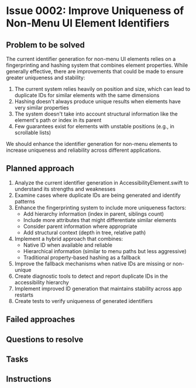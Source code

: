 # Issue 0002: Improve Uniqueness of Non-Menu UI Element Identifiers

## Problem to be solved
The current identifier generation for non-menu UI elements relies on a fingerprinting and hashing system that combines element properties. While generally effective, there are improvements that could be made to ensure greater uniqueness and stability:

1. The current system relies heavily on position and size, which can lead to duplicate IDs for similar elements with the same dimensions
2. Hashing doesn&#x27;t always produce unique results when elements have very similar properties
3. The system doesn&#x27;t take into account structural information like the element&#x27;s path or index in its parent
4. Few guarantees exist for elements with unstable positions (e.g., in scrollable lists)

We should enhance the identifier generation for non-menu elements to increase uniqueness and reliability across different applications.

## Planned approach
1. Analyze the current identifier generation in AccessibilityElement.swift to understand its strengths and weaknesses
2. Examine cases where duplicate IDs are being generated and identify patterns
3. Enhance the fingerprinting system to include more uniqueness factors:
   - Add hierarchy information (index in parent, siblings count)
   - Include more attributes that might differentiate similar elements
   - Consider parent information where appropriate
   - Add structural context (depth in tree, relative path)
4. Implement a hybrid approach that combines:
   - Native ID when available and reliable
   - Hierarchical information (similar to menu paths but less aggressive)
   - Traditional property-based hashing as a fallback
5. Improve the fallback mechanisms when native IDs are missing or non-unique
6. Create diagnostic tools to detect and report duplicate IDs in the accessibility hierarchy
7. Implement improved ID generation that maintains stability across app restarts
8. Create tests to verify uniqueness of generated identifiers

## Failed approaches


## Questions to resolve


## Tasks


## Instructions


